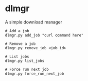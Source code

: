 # dlmgr
A simple download manager

```
# Add a job
dlmgr.py add_job "curl command here"

# Remove a job
dlmgr.py remove_job <job_id>

# List jobs
dlmgr.py list_jobs

# Force run next job
dlmgr.py force_run_next_job
```
